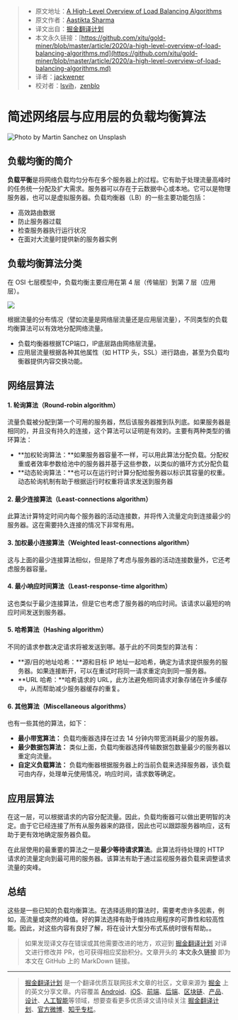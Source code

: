 > * 原文地址：[A High-Level Overview of Load Balancing Algorithms](https://medium.com/better-programming/a-high-level-overview-of-load-balancing-algorithms-8c7d3368276)
> * 原文作者：[Aastikta Sharma](https://medium.com/@aastiktasharma)
> * 译文出自：[掘金翻译计划](https://github.com/xitu/gold-miner)
> * 本文永久链接：[https://github.com/xitu/gold-miner/blob/master/article/2020/a-high-level-overview-of-load-balancing-algorithms.md](https://github.com/xitu/gold-miner/blob/master/article/2020/a-high-level-overview-of-load-balancing-algorithms.md)
> * 译者：[jackwener](https://github.com/jackwener)
> * 校对者：[lsvih](https://github.com/lsvih)，[zenblo](https://github.com/zenblo)

# 简述网络层与应用层的负载均衡算法

![Photo by [Martin Sanchez](https://unsplash.com/@martinsanchez?utm_source=medium&utm_medium=referral) on [Unsplash](https://unsplash.com?utm_source=medium&utm_medium=referral)](https://cdn-images-1.medium.com/max/12000/0*5Q1kzxdcs6WZv19y)

## 负载均衡的简介

**负载平衡**是将网络负载均匀分布在多个服务器上的过程。它有助于处理流量高峰时的任务统一分配及扩大需求。服务器可以存在于云数据中心或本地。它可以是物理服务器，也可以是虚拟服务器。负载均衡器（LB）的一些主要功能包括：

* 高效路由数据
* 防止服务器过载
* 检查服务器执行运行状况
* 在面对大流量时提供新的服务器实例

## 负载均衡算法分类

在 OSI 七层模型中，负载均衡主要应用在第 4 层（传输层）到第 7 层（应用层）。

![](https://cdn-images-1.medium.com/max/2808/1*A9uYwKDdWjmPVEPiKzSE0A.png)

根据流量的分布情况（譬如流量是网络层流量还是应用层流量），不同类型的负载均衡算法可以有效地分配网络流量。

* 负载均衡器根据TCP端口，IP底层路由网络层流量。
* 应用层流量根据各种其他属性（如 HTTP 头，SSL）进行路由，甚至为负载均衡器提供内容交换功能。

## 网络层算法

#### 1. 轮询算法（Round-robin algorithm）

流量负载被分配到第一个可用的服务器，然后该服务器推到队列底。如果服务器是相同的，并且没有持久的连接，这个算法可以证明是有效的。主要有两种类型的循环算法：

* **加权轮询算法：**如果服务器容量不一样，可以用此算法分配负载。分配权重或者效率参数给池中的服务器并基于这些参数，以类似的循环方式分配负载
* **动态轮询算法：**也可以在运行时计算分配给服务器以标识其容量的权重。动态轮询机制有助于根据运行时权重将请求发送到服务器

#### 2. 最少连接算法（Least-connections algorithm）

此算法计算特定时间内每个服务器的活动连接数，并将传入流量定向到连接最少的服务器。这在需要持久连接的情况下非常有用。

#### 3. 加权最小连接算法（Weighted least-connections algorithm）

这与上面的最少连接算法相似，但是除了考虑与服务器的活动连接数量外，它还考虑服务器容量。

#### 4. 最小响应时间算法（Least-response-time algorithm）

这也类似于最少连接算法，但是它也考虑了服务器的响应时间。该请求以最短的响应时间发送到服务器。

#### 5. 哈希算法（Hashing algorithm）

不同的请求参数决定请求将被发送到哪。基于此的不同类型的算法有：

* **源/目的地址哈希：**源和目标 IP 地址一起哈希，确定为请求提供服务的服务器。如果连接断开，可以在重试时将同一请求重定向到同一服务器。
* **URL 哈希：**哈希请求的 URL，此方法避免相同请求对象存储在许多缓存中，从而帮助减少服务器缓存的重复。

#### 6. 其他算法（Miscellaneous algorithms）

也有一些其他的算法，如下：

* **最小带宽算法：** 负载均衡器选择在过去 14 分钟内带宽消耗最少的服务器。
* **最少数据包算法：** 类似上面，负载均衡器选择传输数据包数量最少的服务器以重定向流量。
* **自定义负载算法：** 负载均衡器根据服务器上的当前负载来选择服务器，该负载可由内存，处理单元使用情况，响应时间，请求数等确定。

## 应用层算法

在这一层，可以根据请求的内容分配流量。因此，负载均衡器可以做出更明智的决定。由于它已经连接了所有从服务器来的路径，因此也可以跟踪服务器响应，这有助于更有效地确定服务器负载。

在此层使用的最重要的算法之一是**最少等待请求算法**。此算法将待处理的 HTTP 请求的流量定向到最可用的服务器。该算法有助于通过监视服务器负载来调整请求流量的突峰。

## 总结

这些是一些已知的负载均衡算法。在选择适用的算法时，需要考虑许多因素，例如，高流量或突然的峰值。好的算法选择有助于维持应用程序的可靠性和较高性能。因此，对这些内容有良好了解，将在设计大型分布式系统时很有帮助。。

> 如果发现译文存在错误或其他需要改进的地方，欢迎到 [掘金翻译计划](https://github.com/xitu/gold-miner) 对译文进行修改并 PR，也可获得相应奖励积分。文章开头的 **本文永久链接** 即为本文在 GitHub 上的 MarkDown 链接。

---

> [掘金翻译计划](https://github.com/xitu/gold-miner) 是一个翻译优质互联网技术文章的社区，文章来源为 [掘金](https://juejin.im) 上的英文分享文章。内容覆盖 [Android](https://github.com/xitu/gold-miner#android)、[iOS](https://github.com/xitu/gold-miner#ios)、[前端](https://github.com/xitu/gold-miner#前端)、[后端](https://github.com/xitu/gold-miner#后端)、[区块链](https://github.com/xitu/gold-miner#区块链)、[产品](https://github.com/xitu/gold-miner#产品)、[设计](https://github.com/xitu/gold-miner#设计)、[人工智能](https://github.com/xitu/gold-miner#人工智能)等领域，想要查看更多优质译文请持续关注 [掘金翻译计划](https://github.com/xitu/gold-miner)、[官方微博](http://weibo.com/juejinfanyi)、[知乎专栏](https://zhuanlan.zhihu.com/juejinfanyi)。
